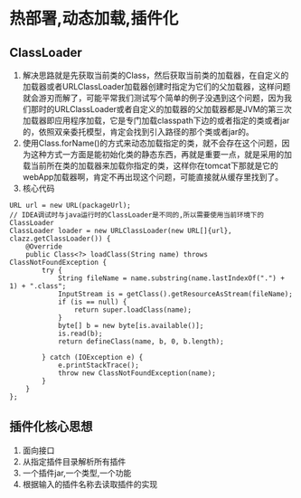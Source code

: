 # 热部署,动态加载,插件化
## ClassLoader 
1. 解决思路就是先获取当前类的Class，然后获取当前类的加载器，在自定义的加载器或者URLClassLoader加载器创建时指定为它们的父加载器，这样问题就会游刃而解了，可能平常我们测试写个简单的例子没遇到这个问题，因为我们那时的URLClassLoader或者自定义的加载器的父加载器都是JVM的第三次加载器即应用程序加载，它是专门加载classpath下边的或者指定的类或者jar的，依照双亲委托模型，肯定会找到引入路径的那个类或者jar的。
2. 使用Class.forName()的方式来动态加载指定的类，就不会存在这个问题，因为这种方式一方面是能初始化类的静态东西，再就是重要一点，就是采用的加载当前所在类的加载器来加载你指定的类，这样你在tomcat下那就是它的webApp加载器啊，肯定不再出现这个问题，可能直接就从缓存里找到了。
3. 核心代码
```
URL url = new URL(packageUrl);
// IDEA调试时与java运行时的ClassLoader是不同的,所以需要使用当前环境下的ClassLoader
ClassLoader loader = new URLClassLoader(new URL[]{url}, clazz.getClassLoader()) {
    @Override
    public Class<?> loadClass(String name) throws ClassNotFoundException {
        try {
            String fileName = name.substring(name.lastIndexOf(".") + 1) + ".class";
            InputStream is = getClass().getResourceAsStream(fileName);
            if (is == null) {
                return super.loadClass(name);
            }
            byte[] b = new byte[is.available()];
            is.read(b);
            return defineClass(name, b, 0, b.length);

        } catch (IOException e) {
            e.printStackTrace();
            throw new ClassNotFoundException(name);
        }
    }
};
```
## 插件化核心思想
1. 面向接口
2. 从指定插件目录解析所有插件
3. 一个插件jar,一个类型,一个功能
4. 根据输入的插件名称去读取插件的实现